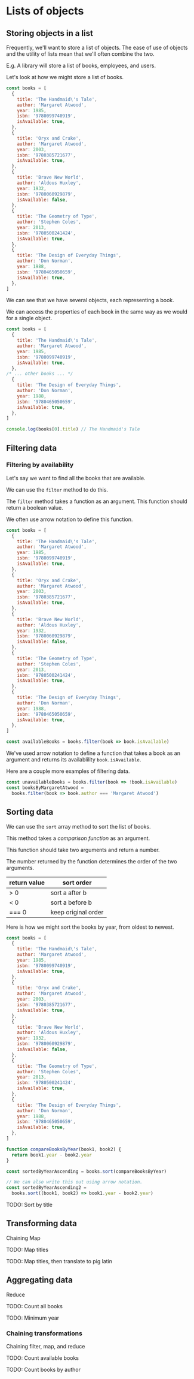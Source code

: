 # Lists of objects

## Storing objects in a list

Frequently, we'll want to store a list of objects. The ease of use of objects and the utility of lists mean that we'll often combine the two.

E.g. A library will store a list of books, employees, and users.

Let's look at how we might store a list of books.

```js
const books = [
  {
    title: 'The Handmaid\'s Tale',
    author: 'Margaret Atwood',
    year: 1985,
    isbn: '9780099740919',
    isAvailable: true,
  },
  {
    title: 'Oryx and Crake',
    author: 'Margaret Atwood',
    year: 2003,
    isbn: '9780385721677',
    isAvailable: true,
  },
  {
    title: 'Brave New World',
    author: 'Aldous Huxley',
    year: 1932,
    isbn: '9780060929879',
    isAvailable: false,
  },
  {
    title: 'The Geometry of Type',
    author: 'Stephen Coles',
    year: 2013,
    isbn: '9780500241424',
    isAvailable: true,
  },
  {
    title: 'The Design of Everyday Things',
    author: 'Don Norman',
    year: 1988,
    isbn: '9780465050659',
    isAvailable: true,
  },
]

```

We can see that we have several objects, each representing a book. 

We can access the properties of each book in the same way as we would for a single object.

```js
const books = [
  {
    title: 'The Handmaid\'s Tale',
    author: 'Margaret Atwood',
    year: 1985,
    isbn: '9780099740919',
    isAvailable: true,
  },
/* ... other books ... */
  {
    title: 'The Design of Everyday Things',
    author: 'Don Norman',
    year: 1988,
    isbn: '9780465050659',
    isAvailable: true,
  },
]

console.log(books[0].title) // The Handmaid's Tale
```


## Filtering data

### Filtering by availability

Let's say we want to find all the books that are available.

We can use the `filter` method to do this.

The `filter` method takes a function as an argument. This function should return a boolean value.

We often use arrow notation to define this function.

```js
const books = [
  {
    title: 'The Handmaid\'s Tale',
    author: 'Margaret Atwood',
    year: 1985,
    isbn: '9780099740919',
    isAvailable: true,
  },
  {
    title: 'Oryx and Crake',
    author: 'Margaret Atwood',
    year: 2003,
    isbn: '9780385721677',
    isAvailable: true,
  },
  {
    title: 'Brave New World',
    author: 'Aldous Huxley',
    year: 1932,
    isbn: '9780060929879',
    isAvailable: false,
  },
  {
    title: 'The Geometry of Type',
    author: 'Stephen Coles',
    year: 2013,
    isbn: '9780500241424',
    isAvailable: true,
  },
  {
    title: 'The Design of Everyday Things',
    author: 'Don Norman',
    year: 1988,
    isbn: '9780465050659',
    isAvailable: true,
  },
]

const availableBooks = books.filter(book => book.isAvailable)
```

We've used arrow notation to define a function that takes a book as an argument and returns its availablility `book.isAvailable`.

Here are a couple more examples of filtering data.

```js
const unavailableBooks = books.filter(book => !book.isAvailable)
const booksByMargaretAtwood = 
  books.filter(book => book.author === 'Margaret Atwood')
```

## Sorting data

We can use the `sort` array method to sort the list of books.

This method takes a _comparison function_ as an argument.

This function should take two arguments and return a number.

The number returned by the function determines the order of the two arguments.

| return value | sort order |
| - | - |
| > 0 | sort a after b |
| < 0 | sort a before b |
| === 0 | keep original order |

Here is how we might sort the books by year, from oldest to newest.

```js
const books = [
  {
    title: 'The Handmaid\'s Tale',
    author: 'Margaret Atwood',
    year: 1985,
    isbn: '9780099740919',
    isAvailable: true,
  },
  {
    title: 'Oryx and Crake',
    author: 'Margaret Atwood',
    year: 2003,
    isbn: '9780385721677',
    isAvailable: true,
  },
  {
    title: 'Brave New World',
    author: 'Aldous Huxley',
    year: 1932,
    isbn: '9780060929879',
    isAvailable: false,
  },
  {
    title: 'The Geometry of Type',
    author: 'Stephen Coles',
    year: 2013,
    isbn: '9780500241424',
    isAvailable: true,
  },
  {
    title: 'The Design of Everyday Things',
    author: 'Don Norman',
    year: 1988,
    isbn: '9780465050659',
    isAvailable: true,
  },
]

function compareBooksByYear(book1, book2) {
  return book1.year - book2.year
}

const sortedByYearAscending = books.sort(compareBooksByYear)

// We can also write this out using arrow notation.
const sortedByYearAscending2 = 
  books.sort((book1, book2) => book1.year - book2.year)
```

TODO: Sort by title

## Transforming data

Chaining Map 

TODO: Map titles

TODO: Map titles, then translate to pig latin

## Aggregating data

Reduce

TODO: Count all books

TODO: Minimum year

### Chaining transformations

Chaining filter, map, and reduce

TODO: Count available books

TODO: Count books by author

